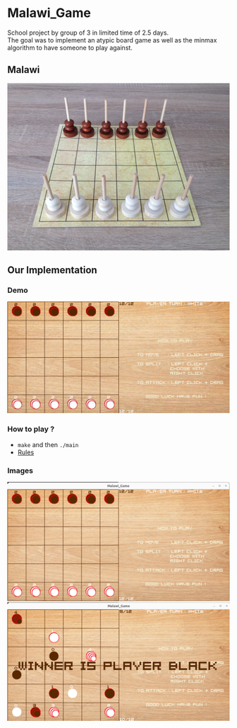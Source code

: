 # Malawi_Game

School project by group of 3 in limited time of 2.5 days.  
The goal was to implement an atypic board game as well as the minmax algorithm to have someone to play against.

## Malawi

![image](https://github.com/Keesayy/Malawi_Game/blob/main/images/malawi.jpg)

## Our Implementation
### Demo

![video](https://github.com/Keesayy/Malawi_Game/blob/main/images/malawi.gif)

### How to play ?

- `make` and then `./main`  
- [Rules](https://boardgamegeek.com/boardgame/1045/malawi)

### Images
![image](https://github.com/Keesayy/Malawi_Game/blob/main/images/img3.png)
![image](https://github.com/Keesayy/Malawi_Game/blob/main/images/img1.png)
